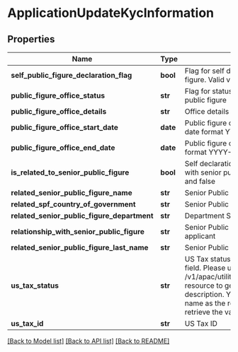 # ApplicationUpdateKycInformation

## Properties
Name | Type | Description | Notes
------------ | ------------- | ------------- | -------------
**self_public_figure_declaration_flag** | **bool** | Flag for self declaration if applicant is public figure. Valid values: true and false | [optional] 
**public_figure_office_status** | **str** | Flag for status of public office if applicant is public figure | [optional] 
**public_figure_office_details** | **str** | Office details if applicant is public figure | [optional] 
**public_figure_office_start_date** | **date** | Public figure office start date in ISO 8601 date format YYYY-MM-DD | [optional] 
**public_figure_office_end_date** | **date** | Public figure office end date in ISO 8601 date format YYYY-MM-DD | [optional] 
**is_related_to_senior_public_figure** | **bool** | Self declaration if applicant has any relation with senior public figure. Valid values: true and false | [optional] 
**related_senior_public_figure_name** | **str** | Senior Public Figure Name | [optional] 
**related_spf_country_of_government** | **str** | Senior Public Figure Country of Government | [optional] 
**related_senior_public_figure_department** | **str** | Department Senior Public Figure belongs to | [optional] 
**relationship_with_senior_public_figure** | **str** | Senior Public Figure relationship with applicant | [optional] 
**related_senior_public_figure_last_name** | **str** | Senior Public Figure Last Name | [optional] 
**us_tax_status** | **str** | US Tax status. This is a reference data data field. Please use /v1/apac/utilities/referenceData/{usTaxStatus} resource to get valid value of this field with description. You can use usTaxStatus field name as the referenceCode parameter to retrieve the values. | [optional] 
**us_tax_id** | **str** | US Tax ID | [optional] 

[[Back to Model list]](../README.md#documentation-for-models) [[Back to API list]](../README.md#documentation-for-api-endpoints) [[Back to README]](../README.md)

